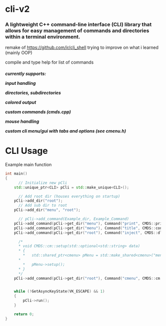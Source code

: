 # cli-v2
### A lightweight C++ command-line interface (CLI) library that allows for easy management of commands and directories within a terminal environment.

remake of https://github.com/ir/cli_shell trying to improve on what i learned (mainly OOP)

compile and type help for list of commands

<h5>
currently supports:
  
  input handling

  directories, subdirectories

  colored output

  custom commands (cmds.cpp)

  mouse handling

  custom cli menu/gui with tabs and options (see cmenu.h)



# CLI Usage
Example main function 
```cpp
int main()
{
      // Initialize new pCli
	std::unique_ptr<CLI> pCli = std::make_unique<CLI>();

      // Add root dir (houses everything on startup)
	pCli->add_dir("root");
      // Add sub dir to root
	pCli->add_dir("menu", "root");

      // pCli->add_command(Example_dir, Example_Command)
	pCli->add_command(pCli->get_dir("menu"), Command("print", CMDS::print, -1, "prints a message"));
	pCli->add_command(pCli->get_dir("menu"), Command("title", CMDS::console::change_title, -1, "changes the title of the console"));
	pCli->add_command(pCli->get_dir("root"), Command("inject", CMDS::dll::load, 0, "injects dll"));

      /*
      * void CMDS::cm::setup(std::optional<std::string> data)
      * {
	    *   std::shared_ptr<cmenu> pMenu = std::make_shared<cmenu>("menu");
      *
	    *   pMenu->setup();
      * }
      */
	pCli->add_command(pCli->get_dir("root"), Command("cmenu", CMDS::cm::setup, 0, "new menu"));


	while (!GetAsyncKeyState(VK_ESCAPE) && 1)
	{
		pCli->run();
	}

	return 0;
}

```

